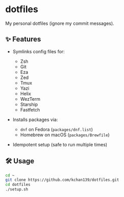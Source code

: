 # dotfiles

My personal dotfiles (ignore my commit messages).

## ✨ Features

- Symlinks config files for:
  - Zsh
  - Git
  - Eza
  - Zed
  - Tmux
  - Yazi
  - Helix
  - WezTerm
  - Starship
  - Fastfetch
  
- Installs packages via:
  - `dnf` on Fedora (`packages/dnf.list`)
  - Homebrew on macOS (`packages/Brewfile`)

- Idempotent setup (safe to run multiple times)

## 🛠 Usage

```bash
cd ~
git clone https://github.com/kchan139/dotfiles.git
cd dotfiles
./setup.sh
```
